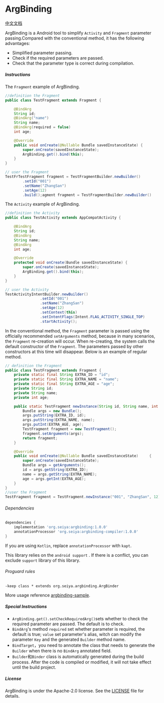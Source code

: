 # ArgBinding
[中文文档](README_CN.md)

ArgBinding is a Android tool to simplify `Activity` and `Fragment` parameter passing.Compared with the conventional method, it has the following advantages:

- Simplified parameter passing.
- Check if the required parameters are passed.
- Check that the parameter type is correct during compilation.

##### Instructions

The `Fragment` example of ArgBinding.

```java
//definition the Fragment
public class TestFragment extends Fragment {

    @BindArg
    String id;
    @BindArg("name")
    String name;
    @BindArg(required = false)
    int age;

    @Override
    public void onCreate(@Nullable Bundle savedInstanceState) {
        super.onCreate(savedInstanceState);
        ArgBinding.get().bind(this);
    }
}

// user the Fragment
TestFrTestFragment fragment = TestFragmentBuilder.newBuilder()
        .setId("001")
        .setName("ZhangSan")
        .setAge(12)
        .build();agment fragment = TestFragmentBuilder.newBuilder()
```

The `Activity` example of ArgBinding.

```java
//definition the Activity
public class TestActivity extends AppCompatActivity {

    @BindArg
    String id;
    @BindArg
    String name;
    @BindArg
    int age;

    @Override
    protected void onCreate(Bundle savedInstanceState) {
        super.onCreate(savedInstanceState);
        ArgBinding.get().bind(this);
    }
}

// user the Activity
TestActivityIntentBuilder.newBuilder()
                .setId("001")
                .setName("ZhangSan")
                .setAge(12)
                .setContext(this)
                .setIntentFlags(Intent.FLAG_ACTIVITY_SINGLE_TOP)
                .startActivity();
```

In the conventional method, the `Fragment` parameter is passed using the officially recommended `setArguments` method, because in many scenarios, the `Fragment` re-creation will occur. When re-creating, the system calls the default constructor of the `Fragment`. The parameters passed by other constructors at this time will disappear. Below is an example of regular method.

```java
// definition the Fragment
public class TestFragment extends Fragment {
    private static final String EXTRA_ID = "id";
    private static final String EXTRA_NAME = "name";
    private static final String EXTRA_AGE = "age";
    private String id;
    private String name;
    private int age;

    public static TestFragment newInstance(String id, String name, int age) {
        Bundle args = new Bundle();
        args.putString(EXTRA_ID, id);
        args.putString(EXTRA_NAME, name);
        args.putInt(EXTRA_AGE, age);
        TestFragment fragment = new TestFragment();
        fragment.setArguments(args);
        return fragment;
    }

    @Override
    public void onCreate(@Nullable Bundle savedInstanceState) 	  {
        super.onCreate(savedInstanceState);
        Bundle args = getArguments();
        id = args.getString(EXTRA_ID);
        name = args.getString(EXTRA_NAME);
        age = args.getInt(EXTRA_AGE);
    }
}
//user the Fragment
TestFragment fragment = TestFragment.newInstance("001", "ZhangSan", 12);
```

###### Dependencies

```groovy
dependencies {
    implementation 'org.seiya:argbinding:1.0.0'
    annotationProcessor 'org.seiya:argbinding-compiler:1.0.0'
}
```

If you are using `Kotlin`, replace `annotationProcessor` with `kapt`.

This library relies on the `android support` . If there is a conflict, you can exclude `support` library of this library.

###### Proguard rules

```
-keep class * extends org.seiya.argbinding.ArgBinder
```

More usage reference [argbinding-sample](https://github.com/hbzha/ArgBinding/tree/master/argbinding-sample).

##### Special Instructions

- `ArgBinding.get().setCheckRequiredArg()`sets whether to check the required parameter are passed. The default is to check.
- `BindArg`'s method `required` set whether parameter is required, the default is true; `value` set parameter's alias, witch can modify the parameter `Key` and the generated `Builder` method name.
- `BindTarget`，you need to annotate the class that needs to generate the `Builder` when there is no `BindArg` annotated field.
- `Builder`和`Binder` class is automatically generated during the build process. After the code is compiled or modified, it will not take effect until the build project.

##### License

ArgBinding is under the Apache-2.0 license. See the [LICENSE](LICENSE) file for details.



